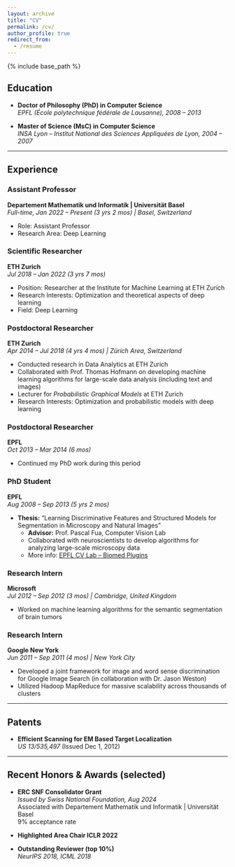 ```yaml
---
layout: archive
title: "CV"
permalink: /cv/
author_profile: true
redirect_from:
  - /resume
---
```


{% include base_path %}




## Education

- **Doctor of Philosophy (PhD) in Computer Science**  
  *EPFL (École polytechnique fédérale de Lausanne), 2008 – 2013*  

- **Master of Science (MsC) in Computer Science**  
  *INSA Lyon – Institut National des Sciences Appliquées de Lyon, 2004 – 2007*

---

## Experience

### Assistant Professor  
**Departement Mathematik und Informatik | Universität Basel**  
*Full-time, Jan 2022 – Present (3 yrs 2 mos) | Basel, Switzerland*  
- Role: Assistant Professor  
- Research Area: Deep Learning

### Scientific Researcher  
**ETH Zurich**  
*Jul 2018 – Jan 2022 (3 yrs 7 mos)*  
- Position: Researcher at the Institute for Machine Learning at ETH Zurich  
- Research Interests: Optimization and theoretical aspects of deep learning  
- Field: Deep Learning

### Postdoctoral Researcher  
**ETH Zurich**  
*Apr 2014 – Jul 2018 (4 yrs 4 mos) | Zürich Area, Switzerland*  
- Conducted research in Data Analytics at ETH Zurich  
- Collaborated with Prof. Thomas Hofmann on developing machine learning algorithms for large-scale data analysis (including text and images)  
- Lecturer for *Probabilistic Graphical Models* at ETH Zurich  
- Research Interests: Optimization and probabilistic models with deep learning

### Postdoctoral Researcher  
**EPFL**  
*Oct 2013 – Mar 2014 (6 mos)*  
- Continued my PhD work during this period

### PhD Student  
**EPFL**  
*Aug 2008 – Sep 2013 (5 yrs 2 mos)*  
- **Thesis:** “Learning Discriminative Features and Structured Models for Segmentation in Microscopy and Natural Images”  
  - **Advisor:** Prof. Pascal Fua, Computer Vision Lab  
  - Collaborated with neuroscientists to develop algorithms for analyzing large-scale microscopy data  
  - More info: [EPFL CV Lab – Biomed Plugins](http://cvlab.epfl.ch/software/biomedplugins/)

### Research Intern  
**Microsoft**  
*Jul 2012 – Sep 2012 (3 mos) | Cambridge, United Kingdom*  
- Worked on machine learning algorithms for the semantic segmentation of brain tumors

### Research Intern  
**Google New York**  
*Jun 2011 – Sep 2011 (4 mos) | New York City*  
- Developed a joint framework for image and word sense discrimination for Google Image Search (in collaboration with Dr. Jason Weston)  
- Utilized Hadoop MapReduce for massive scalability across thousands of clusters


---

## Patents

- **Efficient Scanning for EM Based Target Localization**  
  *US 13/535,497* (Issued Dec 1, 2012)

---

## Recent Honors & Awards (selected)

- **ERC SNF Consolidator Grant**  
  *Issued by Swiss National Foundation, Aug 2024*  
  Associated with Departement Mathematik und Informatik | Universität Basel  
  9% acceptance rate

- **Highlighted Area Chair ICLR 2022**

- **Outstanding Reviewer (top 10%)**  
  *NeurIPS 2018, ICML 2018*

